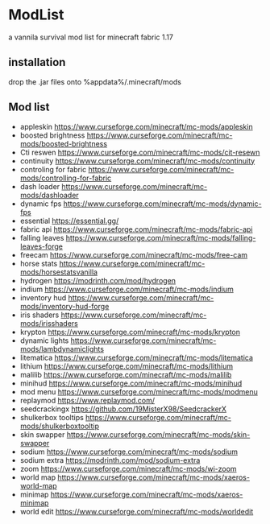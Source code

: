 # ModList
a vannila survival mod list for minecraft fabric 1.17

## installation

drop the .jar files onto %appdata%/.minecraft/mods

## Mod list

- appleskin https://www.curseforge.com/minecraft/mc-mods/appleskin
- boosted brightness https://www.curseforge.com/minecraft/mc-mods/boosted-brightness
- Cti reswen https://www.curseforge.com/minecraft/mc-mods/cit-resewn
- continuity https://www.curseforge.com/minecraft/mc-mods/continuity
- controling for fabric https://www.curseforge.com/minecraft/mc-mods/controlling-for-fabric
- dash loader https://www.curseforge.com/minecraft/mc-mods/dashloader
- dynamic fps https://www.curseforge.com/minecraft/mc-mods/dynamic-fps
- essential https://essential.gg/
- fabric api https://www.curseforge.com/minecraft/mc-mods/fabric-api
- falling leaves https://www.curseforge.com/minecraft/mc-mods/falling-leaves-forge
- freecam https://www.curseforge.com/minecraft/mc-mods/free-cam
- horse stats https://www.curseforge.com/minecraft/mc-mods/horsestatsvanilla
- hydrogen https://modrinth.com/mod/hydrogen
- indium https://www.curseforge.com/minecraft/mc-mods/indium
- inventory hud https://www.curseforge.com/minecraft/mc-mods/inventory-hud-forge
- iris shaders https://www.curseforge.com/minecraft/mc-mods/irisshaders
- krypton https://www.curseforge.com/minecraft/mc-mods/krypton
- dynamic lights https://www.curseforge.com/minecraft/mc-mods/lambdynamiclights
- litematica https://www.curseforge.com/minecraft/mc-mods/litematica
- lithium https://www.curseforge.com/minecraft/mc-mods/lithium
- malilib https://www.curseforge.com/minecraft/mc-mods/malilib
- minihud https://www.curseforge.com/minecraft/mc-mods/minihud
- mod menu https://www.curseforge.com/minecraft/mc-mods/modmenu
- replaymod https://www.replaymod.com/
- seedcrackingx https://github.com/19MisterX98/SeedcrackerX
- shulkerbox tooltips https://www.curseforge.com/minecraft/mc-mods/shulkerboxtooltip
- skin swapper https://www.curseforge.com/minecraft/mc-mods/skin-swapper
- sodium https://www.curseforge.com/minecraft/mc-mods/sodium
- sodium extra https://modrinth.com/mod/sodium-extra
- zoom https://www.curseforge.com/minecraft/mc-mods/wi-zoom
- world map https://www.curseforge.com/minecraft/mc-mods/xaeros-world-map
- minimap https://www.curseforge.com/minecraft/mc-mods/xaeros-minimap
- world edit https://www.curseforge.com/minecraft/mc-mods/worldedit
